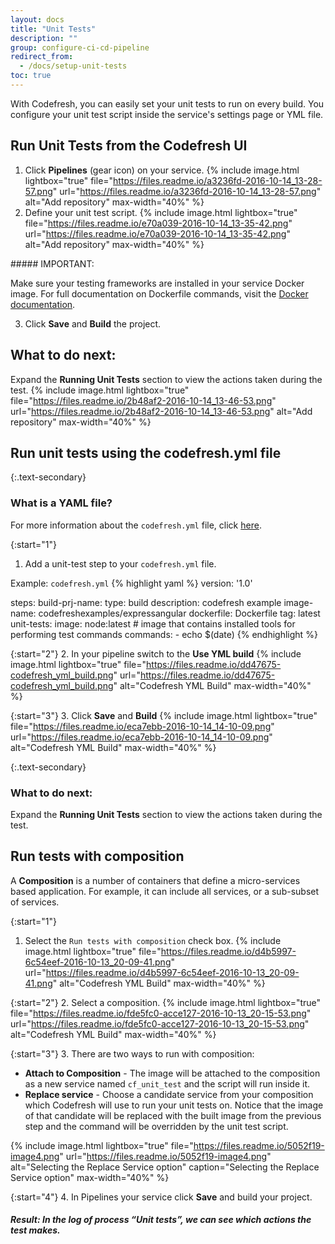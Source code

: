 ```yaml
---
layout: docs
title: "Unit Tests"
description: ""
group: configure-ci-cd-pipeline
redirect_from:
  - /docs/setup-unit-tests
toc: true
---
```

With Codefresh, you can easily set your unit tests to run on every build.
You configure your unit test script inside the service's settings page or YML file.

## Run Unit Tests from the Codefresh UI
1. Click **Pipelines** (gear icon) on your service.
{% include image.html lightbox="true" file="https://files.readme.io/a3236fd-2016-10-14_13-28-57.png" url="https://files.readme.io/a3236fd-2016-10-14_13-28-57.png" alt="Add repository" max-width="40%" %}
2. Define your unit test script.
{% include image.html lightbox="true" file="https://files.readme.io/e70a039-2016-10-14_13-35-42.png" url="https://files.readme.io/e70a039-2016-10-14_13-35-42.png" alt="Add repository" max-width="40%" %}
<div class="bd-callout bd-callout-warning" markdown="1">
##### IMPORTANT:

Make sure your testing frameworks are installed in your service Docker image. For full documentation on Dockerfile commands, visit the [Docker documentation](https://docs.docker.com/engine/reference/builder/).
</div>

3.  Click **Save** and **Build** the project.

## **What to do next**: 
Expand the **Running Unit Tests** section to view the actions taken during the test.
{% include image.html lightbox="true" file="https://files.readme.io/2b48af2-2016-10-14_13-46-53.png" url="https://files.readme.io/2b48af2-2016-10-14_13-46-53.png" alt="Add repository" max-width="40%" %}

## Run unit tests using the codefresh.yml file

{:.text-secondary}
### What is a YAML file?
For more information about the ```codefresh.yml``` file, click [here](https://docs.codefresh.io/v1.0/docs/what-is-the-codefresh-yaml).

{:start="1"}
1. Add a unit-test step to your ```codefresh.yml``` file.


  Example: `codefresh.yml`
{% highlight yaml %}
version: '1.0'

steps:
  build-prj-name:
    type: build
    description: codefresh example
    image-name: codefreshexamples/expressangular
    dockerfile: Dockerfile
    tag: latest
  unit-tests:
    image: node:latest # image that contains installed tools for performing test commands
    commands:
      - echo $(date)
{% endhighlight %}

{:start="2"} 
2. In your pipeline switch to the **Use YML build**
{% include image.html lightbox="true" file="https://files.readme.io/dd47675-codefresh_yml_build.png" url="https://files.readme.io/dd47675-codefresh_yml_build.png" alt="Codefresh YML Build" max-width="40%" %}

{:start="3"}
3. Click **Save** and **Build**
{% include image.html lightbox="true" file="https://files.readme.io/eca7ebb-2016-10-14_14-10-09.png" url="https://files.readme.io/eca7ebb-2016-10-14_14-10-09.png" alt="Codefresh YML Build" max-width="40%" %}

{:.text-secondary}
### **What to do next**: 
Expand the **Running Unit Tests** section to view the actions taken during the test.

## Run tests with composition
A **Composition** is a number of containers that define a micro-services based application. For example, it can include all services, or a sub-subset of services.

{:start="1"}
1. Select the `Run tests with composition` check box.
{% include image.html lightbox="true" file="https://files.readme.io/d4b5997-6c54eef-2016-10-13_20-09-41.png" url="https://files.readme.io/d4b5997-6c54eef-2016-10-13_20-09-41.png" alt="Codefresh YML Build" max-width="40%" %}

{:start="2"}
2. Select a composition.
{% include image.html lightbox="true" file="https://files.readme.io/fde5fc0-acce127-2016-10-13_20-15-53.png" url="https://files.readme.io/fde5fc0-acce127-2016-10-13_20-15-53.png" alt="Codefresh YML Build" max-width="40%" %}

{:start="3"}
3. There are two ways to run with composition: 
   *    **Attach to Composition** - The image will be attached to the composition as a new service named `cf_unit_test` and the script will run inside it.
   *    **Replace service** - Choose a candidate service from your composition which Codefresh will use to run your unit tests on. Notice that the image of that candidate will be replaced with the built image from the previous step and the command will be overridden by the unit test script. 

{% include image.html lightbox="true" file="https://files.readme.io/5052f19-image4.png" url="https://files.readme.io/5052f19-image4.png" alt="Selecting the Replace Service option" caption="Selecting the Replace Service option" max-width="40%" %}

{:start="4"}
4. In Pipelines your service click **Save** and build your project.

##### **Result**: In the log of process “Unit tests”, we can see which actions the test makes.
